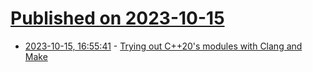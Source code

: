 # [Published on 2023-10-15](index.md)

* [2023-10-15, 16:55:41](https://lobste.rs/s/usoabz/trying_out_c_20_s_modules_with_clang_make) - [Trying out C++20's modules with Clang and Make](https://0x1.pt/2023/10/15/trying-out-c++20s-modules-with-clang-and-make/)

